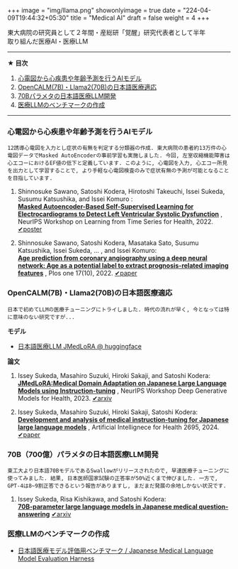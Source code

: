 +++
image = "img/llama.png"
showonlyimage = true
date = "224-04-09T19:44:32+05:30"
title = "Medical AI"
draft = false
weight = 4
+++

東大病院の研究員として２年間・産総研「覚醒」研究代表者として半年  
取り組んだ医療AI・医療LLM
<!--more-->

---
**★ 目次**

1. [心電図から心疾患や年齢予測を行うAIモデル](#anchor1)  
1. [OpenCALM(7B)・Llama2(70B)の日本語医療適応](#anchor2)  
1. [70Bパラメタの日本語医療LLM開発](#anchor3)    
1. [医療LLMのベンチマークの作成](#anchor4)  

---


<a id="anchor1"></a>
### 心電図から心疾患や年齢予測を行うAIモデル

```
12誘導心電図を入力とし症状の有無を判定する分類器の作成. 東大病院の患者約13万件の心電図データでMasked AutoEncoderの事前学習も実施しました. 今回, 左室収縮機能障害は心エコーにおけるEF値の低下と定義しています. このように, 心電図を入力, 心エコー所見を出力として学習することで, より手軽な心電図検査のみで症状有無の予測が可能となることを目指しています.
```

1. Shinnosuke Sawano, Satoshi Kodera, Hirotoshi Takeuchi, Issei Sukeda, Susumu Katsushika, and Issei Komuro :  
<u>**Masked Autoencoder-Based Self-Supervised Learning for Electrocardiograms to Detect Left Ventricular Systolic Dysfunction**</u>
    , NeurIPS Workshop on Learning from Time Series for Health, 2022. [✔︎poster](https://neurips.cc/media/PosterPDFs/NeurIPS%202022/60064.png?t=1669681561.7912426)

1. Shinnosuke Sawano, Satoshi Kodera, Masataka Sato, Susumu Katsushika, Issei Sukeda, ... , and Issei Komuro:  
<u>**Age prediction from coronary angiography using a deep neural network: Age as a potential label to extract prognosis-related imaging features**</u>
    , Plos one 17(10), 2022. [✔︎paper](https://journals.plos.org/plosone/article?id=10.1371/journal.pone.0276928)



<a id="anchor2"></a>
### OpenCALM(7B)・Llama2(70B)の日本語医療適応

```
日本で初めてLLMの医療チューニングにトライしました. 時代の流れが早く, 今となっては特に意味のない研究ですが...
```

**モデル**
* [日本語医療LLM JMedLoRA @ huggingface](https://huggingface.co/AIgroup-CVM-utokyohospital/llama2-jmedlora-3000)

**論文**
1. Issey Sukeda, Masahiro Suzuki, Hiroki Sakaji, and Satoshi Kodera:  
<u>**JMedLoRA:Medical Domain Adaptation on Japanese Large Language Models using Instruction-tuning**</u>
    , NeurIPS Workshop Deep Generative Models for Health, 2023.
    [✔︎arxiv](https://arxiv.org/abs/2310.10083) 

1. Issey Sukeda, Masahiro Suzuki, Hiroki Sakaji, Satoshi Kodera:
<u>**Development and analysis of medical instruction-tuning for Japanese large language models**</u>
, Artificial Intellignece for Health 2695, 2024. [✔︎paper](https://accscience.com/journal/AIH/articles/online_first/1381)


<a id="anchor3"></a>
### 70B（700億）パラメタの日本語医療LLM開発

```
東工大より日本語70BモデルであるSwallowがリリースされたので, 早速医療チューニングに使ってみました. 結果, 日本医師国家試験の正答率が50%近くまで伸びました. 一方で, GPT-4は8~9割正答できるという報告がありますし, まだまだ発展の余地しかない状況です.
```

1. Issey Sukeda, Risa Kishikawa, and Satoshi Kodera:  
<u>**70B-parameter large language models in Japanese medical question-answering**</u>
[✔︎arxiv]()

<a id="anchor4"></a>
### 医療LLMのベンチマークの作成

* [日本語医療モデル評価用ベンチマーク / Japanese Medical Language Model Evaluation Harness](https://github.com/stardust-coder/japanese-lm-med-harness)


